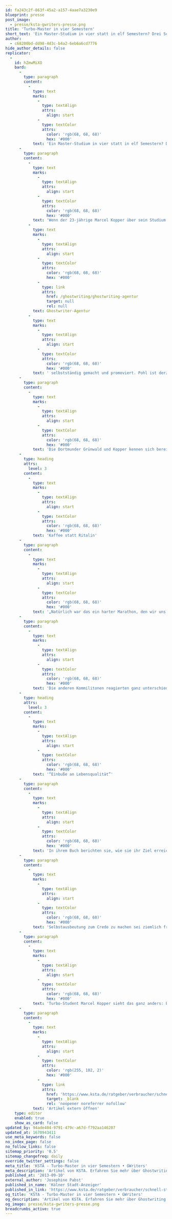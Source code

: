 ```yaml
---
id: fa243c2f-863f-45a2-a157-4aae7a3230e9
blueprint: presse
post_image:
  - presse/ksta-gwriters-presse.png
title: 'Turbo-Master in vier Semestern'
short_text: 'Ein Master-Studium in vier statt in elf Semestern? Drei Schnellstudenten haben das geschafft. Jetzt appellieren sie an andere, ihrem Beispiel zu folgen. Doch eine Kölner Expertin warnt vor zu viel Eile.'
author:
  - c68200bd-dd98-4d3c-b4a2-6eb6a6cd7776
hide_author_details: false
replicator:
  -
    id: hZmwMiXO
    bard:
      -
        type: paragraph
        content:
          -
            type: text
            marks:
              -
                type: textAlign
                attrs:
                  align: start
              -
                type: textColor
                attrs:
                  color: 'rgb(68, 68, 68)'
                  hex: '#000'
            text: 'Ein Master-Studium in vier statt in elf Semestern? Drei Schnellstudenten haben das geschafft. Jetzt appellieren sie an andere, ihrem Beispiel zu folgen. Doch eine Kölner Expertin warnt vor zu viel Eile.'
      -
        type: paragraph
        content:
          -
            type: text
            marks:
              -
                type: textAlign
                attrs:
                  align: start
              -
                type: textColor
                attrs:
                  color: 'rgb(68, 68, 68)'
                  hex: '#000'
            text: 'Wenn der 23-jährige Marcel Kopper über sein Studium spricht, klingt es, als würde ein Hochleistungssportler von seinem Trainingsplan berichten. Gemeinsam mit seinen Kommilitonen Grünwald und Pohl (beide 23) hatte Kopper seinen Masterabschluss schon nach rekordverdächtigen vier Semestern in der Tasche – inklusive abgeschlossener Berufsausbildung. Vorgesehen sind elf. Inzwischen hat er sich mit einer '
          -
            type: text
            marks:
              -
                type: textAlign
                attrs:
                  align: start
              -
                type: textColor
                attrs:
                  color: 'rgb(68, 68, 68)'
                  hex: '#000'
              -
                type: link
                attrs:
                  href: /ghostwriting/ghostwriting-agentur
                  target: null
                  rel: null
            text: Ghostwriter-Agentur
          -
            type: text
            marks:
              -
                type: textAlign
                attrs:
                  align: start
              -
                type: textColor
                attrs:
                  color: 'rgb(68, 68, 68)'
                  hex: '#000'
            text: ' selbstständig gemacht und promoviert. Pohl ist derzeit Projekt-Manager bei einer Bank, Dozent an einer Hochschule und promoviert ebenfalls. Über ihr ehrgeiziges Studien-Projekt haben die drei ein Buch geschrieben: „Die Turbo-Studenten“.'
      -
        type: paragraph
        content:
          -
            type: text
            marks:
              -
                type: textAlign
                attrs:
                  align: start
              -
                type: textColor
                attrs:
                  color: 'rgb(68, 68, 68)'
                  hex: '#000'
            text: 'Die Dortmunder Grünwald und Kopper kennen sich bereits aus der Schule, sie haben zusammen ihr Abitur gemacht. An der Hochschule für Ökonomie lernen die beiden Marcel Pohl kennen und paukten dann zusammen für Bachelor- und Masterabschluss. Unter der Woche sind die drei Studenten tagsüber in ihren Ausbildungsbetrieben beschäftigt, abends und am Wochenende besuchen sie die Seminare. „Am Anfang waren wir frisch, motiviert und dachten: Da geht doch noch mehr! Warum nicht zwei Semester in einem studieren?“, sagt Kopper. Ihr Ziel: den Rausch der Geschwindigkeit erleben, Zeit sparen, möglichst früh in einen möglichst guten Job wechseln und dann schnell aufsteigen. Die drei packen es an, probieren, wie viel Belastung sie aushalten können, wie viele Seminare und Klausuren in ein Semester passen.'
      -
        type: heading
        attrs:
          level: 3
        content:
          -
            type: text
            marks:
              -
                type: textAlign
                attrs:
                  align: start
              -
                type: textColor
                attrs:
                  color: 'rgb(68, 68, 68)'
                  hex: '#000'
            text: 'Kaffee statt Ritalin'
      -
        type: paragraph
        content:
          -
            type: text
            marks:
              -
                type: textAlign
                attrs:
                  align: start
              -
                type: textColor
                attrs:
                  color: 'rgb(68, 68, 68)'
                  hex: '#000'
            text: '„Natürlich war das ein harter Marathon, den wir uns da vorgenommen haben. Und natürlich war es sehr anstrengend. Aber es hat sich auf jeden Fall gelohnt“, sagt Marcel Kopper. Weil die Hochschule zahlreiche Standorte in ganz Deutschland hat, konnten die drei aus einer Vielzahl an Veranstaltungen und Klausurterminen bundesweit wählen – und die Arbeit, so gut es geht, aufteilen. Sie besuchen jeweils verschiedene Veranstaltungen in etlichen deutschen Großstädten und berichten dann den anderen davon. Gelernt wurde bis spät in die Nacht und am Wochenende – gemeinsam. „Jeder von uns hatte auch Zeiten, in denen er aufgeben wollte“, sagt Marcel Kopper. „Aber wir haben als Team zusammengehalten und wollten die anderen nicht im Stich lassen.“ Nur durch viele Entbehrungen, ein Mindestmaß an Freizeit und jede Menge Disziplin war es überhaupt möglich, den ehrgeizigen Plan tatsächlich in die Tat umzusetzen.'
      -
        type: paragraph
        content:
          -
            type: text
            marks:
              -
                type: textAlign
                attrs:
                  align: start
              -
                type: textColor
                attrs:
                  color: 'rgb(68, 68, 68)'
                  hex: '#000'
            text: 'Die anderen Kommilitonen reagierten ganz unterschiedlich auf die Turbo-Studenten: So wurden die drei als „Spinnertruppe“ abgetan, als Überflieger oder einfach als exotische Ausnahmen. „Niemand von uns ist hochbegabt“, betont Marcel Kopper. „Wir haben auch nie Ritalin oder so einen Müll genommen, sondern allenfalls Kaffee.“'
      -
        type: heading
        attrs:
          level: 3
        content:
          -
            type: text
            marks:
              -
                type: textAlign
                attrs:
                  align: start
              -
                type: textColor
                attrs:
                  color: 'rgb(68, 68, 68)'
                  hex: '#000'
            text: '“Einbuße an Lebensqualität”'
      -
        type: paragraph
        content:
          -
            type: text
            marks:
              -
                type: textAlign
                attrs:
                  align: start
              -
                type: textColor
                attrs:
                  color: 'rgb(68, 68, 68)'
                  hex: '#000'
            text: 'In ihrem Buch berichten sie, wie sie ihr Ziel erreicht haben, und appellieren an andere, ihrem Beispiel, zumindest teilweise, zu folgen. Genau davor warnt jedoch die Diplom-Psychologin Gaby Jungnickel, Leiterin der Psycho-Sozialen Beratung des Kölner Studentenwerks: „Ich frage mich vor allem: Warum sollte dieses Verhalten nachahmenswert sein? Abgesehen davon, dass sich Schlafmediziner bei derartigem Verhalten die Haare raufen würden, bedeutet es für die meisten eine erhebliche Einbuße an Lebensqualität.“'
      -
        type: paragraph
        content:
          -
            type: text
            marks:
              -
                type: textAlign
                attrs:
                  align: start
              -
                type: textColor
                attrs:
                  color: 'rgb(68, 68, 68)'
                  hex: '#000'
            text: 'Selbstausbeutung zum Credo zu machen sei ziemlich fragwürdig, betont Jungnickel. „Die drei haben bewiesen, dass sie diese sportliche Höchstleistung meistern konnten. Das möchte ich nicht bewerten, denn für sie war es in Ordnung.“ Die Diplom-Psychologin warnt allerdings vor den möglichen Nachteilen eines Turbo-Studiums: „Eine solch enorme Studiengeschwindigkeit lässt – jenseits von Leistungsaspekten – wenig Raum für Lebenserfahrungen, die der Persönlichkeitsentwicklung dienen. Eine fernöstliche Weisheit sagt: Gras wächst nicht schneller, wenn man daran zieht!“'
      -
        type: paragraph
        content:
          -
            type: text
            marks:
              -
                type: textAlign
                attrs:
                  align: start
              -
                type: textColor
                attrs:
                  color: 'rgb(68, 68, 68)'
                  hex: '#000'
            text: 'Turbo-Student Marcel Kopper sieht das ganz anders: Er ist stolz, so viel erreicht zu haben. „Ich kann gut von meinem Beruf leben und bin glücklich mit meinem Leben. Ich würde jederzeit wieder so studieren.“'
      -
        type: paragraph
        content:
          -
            type: text
            marks:
              -
                type: textAlign
                attrs:
                  align: start
              -
                type: textColor
                attrs:
                  color: 'rgb(255, 102, 2)'
                  hex: '#000'
              -
                type: link
                attrs:
                  href: 'https://www.ksta.de/ratgeber/verbraucher/schnell-studieren-turbo-master-in-vier-semestern-298268'
                  target: _blank
                  rel: 'noopener noreferrer nofollow'
            text: 'Artikel extern öffnen'
    type: editor
    enabled: true
    show_as_card: false
updated_by: 94ade404-9791-479c-a67d-f792aa146207
updated_at: 1670943411
use_meta_keywords: false
no_index_page: false
no_follow_links: false
sitemap_priority: '0.5'
sitemap_changefreq: daily
override_twitter_settings: false
meta_title: 'KSTA - Turbo-Master in vier Semestern • GWriters'
meta_description: 'Artikel von KSTA. Erfahren Sie mehr über Ghostwriting und profitieren Sie von unserem Ghostwriting Service.'
published_at: '2013-09-10'
external_author: 'Josephine Pabst'
published_in_name: 'Kölner Stadt-Anzeiger'
published_in_link: 'https://www.ksta.de/ratgeber/verbraucher/schnell-studieren-turbo-master-in-vier-semestern-298268'
og_title: 'KSTA - Turbo-Master in vier Semestern • GWriters'
og_description: 'Artikel von KSTA. Erfahren Sie mehr über Ghostwriting und profitieren Sie von unserem Ghostwriting Service.'
og_image: presse/ksta-gwriters-presse.png
breadcrumbs_active: true
---
```

